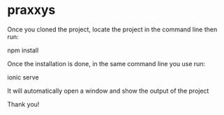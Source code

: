 # praxxys

Once you cloned the project, locate the project in the command line then run:

npm install

Once the installation is done, in the same command line you use run:

ionic serve

It will automatically open a window and show the output of the project

Thank you!
